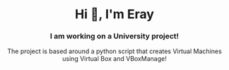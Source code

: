 <h1 align="center">Hi 👋, I'm Eray</h1>
<h3 align="center">I am working on a University project!</h3>

<p align="center"">The project is based around a python script that creates Virtual Machines using Virtual Box and VBoxManage!</p>

